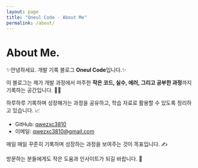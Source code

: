 ```yaml
---
layout: page
title: "Oneul Code - About Me"
permalink: /about/
---
```


# About Me.

✨안녕하세요. 개발 기록 블로그 **Oneul Code**입니다.✨

이 블로그는 제가 개발 과정에서 마주한 **작은 코드, 실수, 에러, 그리고 공부한 과정**까지 기록하는 공간입니다. 🧑‍💻

하루하루 기록하며 성장해가는 과정을 공유하고, 학습 자료로 활용할 수 있도록 정리하고 있습니다. 📈

- GitHub: [qwezxc3810](https://github.com/qwezxc3810)
- 이메일: [qwezxc3810@gmail.com](mailto:qwezxc3810@gmail.com)

매일 매일 꾸준히 기록하며 성장하는 과정을 보여주는 것이 목표입니다. ✍️

방문하는 분들에게도 작은 도움과 인사이트가 되길 바랍니다. 🙏
